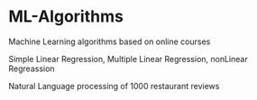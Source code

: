 # ML-Algorithms
Machine Learning algorithms based on online courses

Simple Linear Regression, Multiple Linear Regression, nonLinear Regreassion

Natural Language processing of 1000 restaurant reviews

